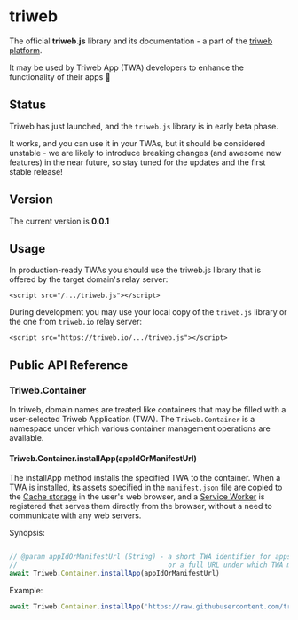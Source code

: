 # triweb

The official **triweb.js** library and its documentation - a part of the [triweb platform](https://triweb.com).

It may be used by Triweb App (TWA) developers to enhance the functionality of their apps :muscle:                            

## Status

Triweb has just launched, and the `triweb.js` library is in early beta phase.

It works, and you can use it in your TWAs, but it should be considered unstable - we are likely to introduce breaking changes (and awesome new features) in the near future, so stay tuned for the updates and the first stable release! 

## Version

The current version is **0.0.1**

## Usage

In production-ready TWAs you should use the triweb.js library that is offered by the target domain's relay server:

```
<script src="/.../triweb.js"></script>
```

During development you may use your local copy of the `triweb.js` library or the one from `triweb.io` relay server:

```
<script src="https://triweb.io/.../triweb.js"></script>
```

## Public API Reference

### Triweb.Container

In triweb, domain names are treated like containers that may be filled with a user-selected Triweb Application (TWA).
The `Triweb.Container` is a namespace under which various container management operations are available. 
   
#### Triweb.Container.installApp(appIdOrManifestUrl)

The installApp method installs the specified TWA to the container.
When a TWA is installed, its assets specified in the `manifest.json` file are copied to the [Cache storage](https://developer.mozilla.org/en-US/docs/Web/API/Cache) in the user's web browser, 
and a [Service Worker](https://developer.mozilla.org/en-US/docs/Web/API/Service_Worker_API) is registered that serves them directly from the browser, without a need to communicate with any web servers.

Synopsis:

```javascript

// @param appIdOrManifestUrl (String) - a short TWA identifier for apps in Triweb Apps catalog, 
//                                      or a full URL under which TWA manifest file is available. 
await Triweb.Container.installApp(appIdOrManifestUrl)
```

Example:

```javascript
await Triweb.Container.installApp('https://raw.githubusercontent.com/triweb/triweb-apps-banner/master/manifest.json');
```
